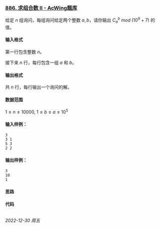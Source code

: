 ### [886. 求组合数 II - AcWing题库](https://www.acwing.com/problem/content/888/)

给定 $n$ 组询问，每组询问给定两个整数 $a,b$，请你输出 $C_a^b~mod~(10^9+7)$ 的值。

#### 输入格式

第一行包含整数 $n$。

接下来 $n$ 行，每行包含一组 $a$ 和 $b$。

#### 输出格式

共 $n$ 行，每行输出一个询问的解。

#### 数据范围

$1 \leq n \leq 10000,$
$1 \leq b \leq a \leq 10^5$

#### 输入样例：

```
3
3 1
5 3
2 2
```

#### 输出样例：

```
3
10
1
```

#### 思路



#### 代码

```cpp
```


*2022-12-30 周五*